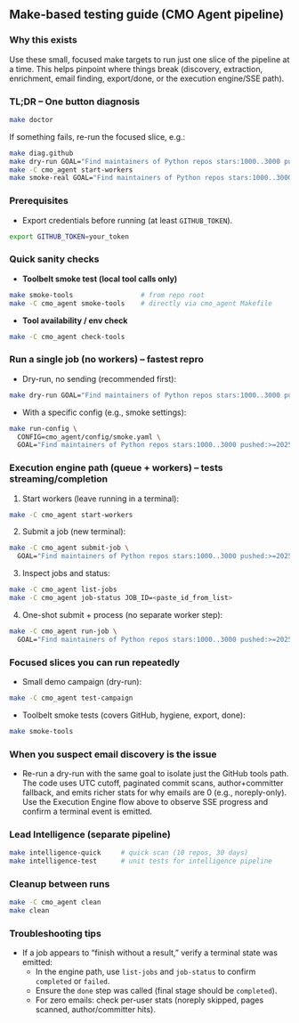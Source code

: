 ## Make-based testing guide (CMO Agent pipeline)

### Why this exists

Use these small, focused make targets to run just one slice of the pipeline at a time. This helps pinpoint where things break (discovery, extraction, enrichment, email finding, export/done, or the execution engine/SSE path).

### TL;DR – One button diagnosis

```bash
make doctor
```

If something fails, re-run the focused slice, e.g.:

```bash
make diag.github
make dry-run GOAL="Find maintainers of Python repos stars:1000..3000 pushed:>=2025-06-01; prioritize active 90 days; export CSV."
make -C cmo_agent start-workers
make smoke-real GOAL="Find maintainers of Python repos stars:1000..3000 pushed:>=2025-06-01; prioritize active 90 days; export CSV."
```

### Prerequisites

- Export credentials before running (at least `GITHUB_TOKEN`).

```bash
export GITHUB_TOKEN=your_token
```

### Quick sanity checks

- **Toolbelt smoke test (local tool calls only)**

```bash
make smoke-tools                 # from repo root
make -C cmo_agent smoke-tools    # directly via cmo_agent Makefile
```

- **Tool availability / env check**

```bash
make -C cmo_agent check-tools
```

### Run a single job (no workers) – fastest repro

- Dry-run, no sending (recommended first):

```bash
make dry-run GOAL="Find maintainers of Python repos stars:1000..3000 pushed:>=2025-06-01; prioritize active 90 days; export CSV."
```

- With a specific config (e.g., smoke settings):

```bash
make run-config \
  CONFIG=cmo_agent/config/smoke.yaml \
  GOAL="Find maintainers of Python repos stars:1000..3000 pushed:>=2025-06-01; prioritize active 90 days; export CSV."
```

### Execution engine path (queue + workers) – tests streaming/completion

1. Start workers (leave running in a terminal):

```bash
make -C cmo_agent start-workers
```

2. Submit a job (new terminal):

```bash
make -C cmo_agent submit-job \
  GOAL="Find maintainers of Python repos stars:1000..3000 pushed:>=2025-06-01; prioritize active 90 days; export CSV."
```

3. Inspect jobs and status:

```bash
make -C cmo_agent list-jobs
make -C cmo_agent job-status JOB_ID=<paste_id_from_list>
```

4. One-shot submit + process (no separate worker step):

```bash
make -C cmo_agent run-job \
  GOAL="Find maintainers of Python repos stars:1000..3000 pushed:>=2025-06-01; prioritize active 90 days; export CSV."
```

### Focused slices you can run repeatedly

- Small demo campaign (dry-run):

```bash
make -C cmo_agent test-campaign
```

- Toolbelt smoke tests (covers GitHub, hygiene, export, done):

```bash
make smoke-tools
```

### When you suspect email discovery is the issue

- Re-run a dry-run with the same goal to isolate just the GitHub tools path. The code uses UTC cutoff, paginated commit scans, author+committer fallback, and emits richer stats for why emails are 0 (e.g., noreply-only). Use the Execution Engine flow above to observe SSE progress and confirm a terminal event is emitted.

### Lead Intelligence (separate pipeline)

```bash
make intelligence-quick     # quick scan (10 repos, 30 days)
make intelligence-test      # unit tests for intelligence pipeline
```

### Cleanup between runs

```bash
make -C cmo_agent clean
make clean
```

### Troubleshooting tips

- If a job appears to “finish without a result,” verify a terminal state was emitted:
  - In the engine path, use `list-jobs` and `job-status` to confirm `completed` or `failed`.
  - Ensure the `done` step was called (final stage should be `completed`).
  - For zero emails: check per-user stats (noreply skipped, pages scanned, author/committer hits).
